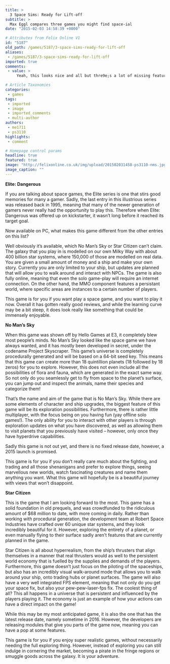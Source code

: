 ```yaml
---
title: >
  3 Space Sims: Ready for Lift-off
subtitle: >
  Max Eggl compares three games you might find space-ial
date: "2015-02-03 14:58:39 +0000"

# Attributes from Felix Online V1
id: "5187"
old_path: /games/5187/3-space-sims-ready-for-lift-off
aliases:
 - /games/5187/3-space-sims-ready-for-lift-off
imported: true
comments:
 - value: >
     Yeah, this looks nice and all but thre9e;s a lot of missing features. I liked the new channel look until I realized all of my comments, friends, and subscribers aren't seen on my channel. Where did they go? Also, where is the profile information on my channel page? I thought YouTube was trying to be a social community, doesn't seem that way anymore. I could keep going but the other comments pretty much nailed it. Please fix this Google..... err Youtube.

# Article Taxonomies
categories:
 - games
tags:
 - imported
 - image
 - imported_comments
 - multi-author
authors:
 - me1711
 - ps3110
highlights:
 - comment

# Homepage control params
headline: true
featured: true
image: "http://felixonline.co.uk/img/upload/201502031458-ps3110-nms.jpg"
image_caption: ""
---
```


__Elite: Dangerous__

If you are talking about space games, the Elite series is one that stirs good memories for many a gamer. Sadly, the last entry in this illustrious series was released back in 1995, meaning that many of the newer generation of gamers never really had the opportunity to play this. Therefore when Elite: Dangerous was offered up on kickstarter, it wasn’t long before it reached its target goal.

Now available on PC, what makes this game different from the other entries on this list?

Well obviously it’s available, which No Man’s Sky or Star Citizen can’t claim. The galaxy that you play in is modelled on our own Milky Way with about 400 billion star systems, where 150,000 of those are modelled on real data. You are given a small amount of money and a ship and make your own story. Currently you are only limited to your ship, but updates are planned that will allow you to walk around and interact with NPCs. The game is also fully online, meaning that even the solo game-play will require an internet connection. On the other hand, the MMO component features a persistant world, where specific areas are instances to a certain number of players.

This game is for you if you want play a space game, and you want to play it now. Overall it has gotten really good reviews, and while the learning curve may be a bit steep, it does look really like something that could be immensely enjoyable.

__No Man’s Sky__

When this game was shown off by Hello Games at E3, it completely blew most people’s minds. No Man’s Sky looked like the space game we have always wanted, and it has mostly been developed in secret, under the codename Project Skyscraper. This game’s universe is completely procedurally generated and will be based on a 64-bit seed key. This means that this game can create more than 18 quintillion planets (18 followed by 18 zeros) for you to explore. However, this does not even include all the possibilities of flora and fauna, which are generated in the exact same way. So not only do you seamlessly get to fly from space to the planet’s surface, you can jump out and inspect the animals, name their species and categorize them!

That’s the name and aim of the game that is No Man’s Sky. While there are some elements of character and ship upgrades, the biggest feature of this game will be its exploration possibilities. Furthermore, there is rather little multiplayer, with the focus being on you having fun (yay offline solo games!). The only ability for you to interact with other players is through exploration updates on what you have discovered, as well as allowing them to visit planets that you previously have visited – however, only once they have hyperdrive capabilities.

Sadly this game is not out yet, and there is no fixed release date, however, a 2015 launch is promised.

This game is for you if you don’t really care much about the fighting, and trading and all those shenanigans and prefer to explore things, seeing marvellous new worlds, watch fascinating creatures and name them anything you want. What this game will hopefully be is a beautiful journey with views that won’t disappoint.

__Star Citizen__

This is the game that I am looking forward to the most. This game has a solid foundation in old prequels, and was crowdfunded to the ridiculous amount of $68 million to date, with more coming in daily. Rather than working with procedural generation, the development team at Robert Space Industries have crafted over 60 unique star systems, and they look incredibly beautiful for it. However, exploring the entirety of a planet, or even manually flying to their surface sadly aren’t features that are currently planned in the game.

Star Citizen is all about hyperrealism, from the ship’s thrusters that align themselves in a manner that real thrusters would as well to the persistent world economy that is fuelled by the supplies and demands of the players. Furthermore, this game doesn’t just focus on the piloting of the spaceships, but also has an incredibly visual walk-around mode that allows you to walk around your ship, onto trading hubs or planet surfaces. The game will also have a very well integrated FPS element, meaning that not only do you get your space fix, but also your pew-pew-laser-fps fix. The coolest thing of all? This all happens in a universe that is persistent and influenced by the players playing it. The economy is just an example of how your actions can have a direct impact on the game!

While this may be my most anticipated game, it is also the one that has the latest release date, namely sometime in 2016. However, the developers are releasing modules that give you parts of the game now, meaning you can have a pop at some features.

This game is for you if you enjoy super realistic games, without necessarily needing the full exploring thing. However, instead of exploring you can still indulge in cornering the market, becoming a pirate in the fringe regions or smuggle goods across the galaxy. It is your adventure.
